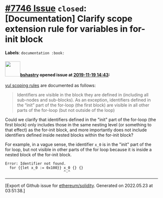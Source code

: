 # [\#7746 Issue](https://github.com/ethereum/solidity/issues/7746) `closed`: [Documentation] Clarify scope extension rule for variables in for-init block
**Labels**: `documentation :book:`


#### <img src="https://avatars.githubusercontent.com/u/2388185?v=4" width="50">[bshastry](https://github.com/bshastry) opened issue at [2019-11-19 14:43](https://github.com/ethereum/solidity/issues/7746):

[yul scoping rules](https://solidity.readthedocs.io/en/v0.5.13/yul.html#scoping-rules) are documented as follows:

> Identifiers are visible in the block they are defined in (including all sub-nodes and sub-blocks). As an exception, identifiers defined in the “init” part of the for-loop (the first block) are visible in all other parts of the for-loop (but not outside of the loop)

Could we clarify that identifiers defined in the "init" part of the for-loop (the first block) only includes those in the same nesting level (or something to that effect) as the for-init block, and more importantly does not include identifiers defined inside nested blocks within the for-init block?

For example, in a vague sense, the identifier `x_0` is in the "init" part of the for loop, but not visible in other parts of the for loop because it is inside a nested block of the for-init block.

```
Error: Identifier not found.
  for {{let x_0 := 0x100}} x_0 {} {}
                           ^-^
```




-------------------------------------------------------------------------------



[Export of Github issue for [ethereum/solidity](https://github.com/ethereum/solidity). Generated on 2022.05.23 at 03:51:38.]

